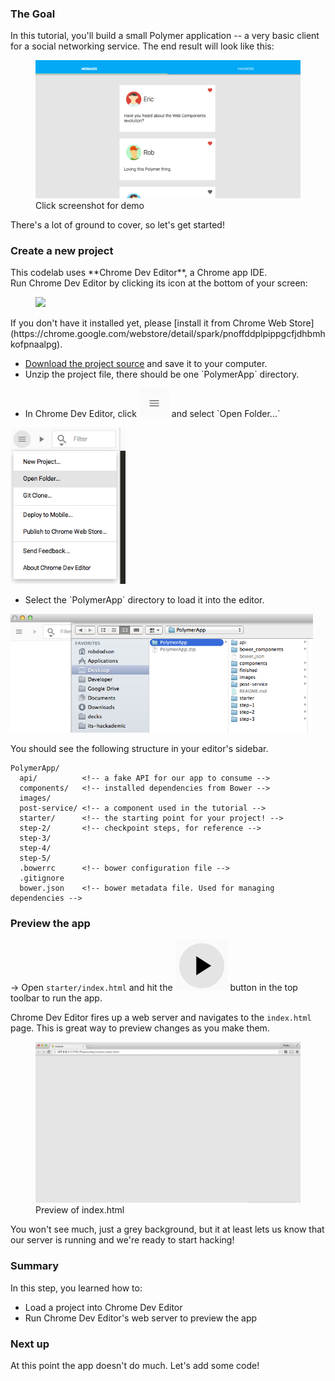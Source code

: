 <toc-element></toc-element>

<div class="yt-embed">
  <google-youtube
    videoid="uDw50BloI2Q"
    width="16"
    height="9"
    rel="0"
    autoplay="0"
    fluid>
  </google-youtube>
</div>

### The Goal

In this tutorial, you'll build a small Polymer application -- a very basic client for a social networking service. The end result will look like this:

<figure layout vertical center>
  <a href="/static/codelabs/1-polymer-first-app/PolymerApp/step-5/index.html" layout horizontal class="unquote-link">
    <img src="img/s1-app.png" alt="Finished tutorial">
  </a>
  <figcaption>
    Click screenshot for demo
  </figcaption>
</figure>

There's a lot of ground to cover, so let's get started!

### Create a new project

<!-- Chrome Dev Editor callout block -->
<aside class="callout">
This codelab uses **Chrome Dev Editor**, a Chrome app IDE.
<div class="kiosk">
  Run Chrome Dev Editor by clicking its icon at the bottom of your screen:
  <figure>
    <img src="/static/images/app-icons/chrome_dev_editor_screenshot.png">
  </figure>
</div>

<div class="extended">If you don't have it installed yet, please
[install it from Chrome Web Store](https://chrome.google.com/webstore/detail/spark/pnoffddplpippgcfjdhbmhkofpnaalpg).</div>
</aside>
<!-- End of Chrome Dev Editor callout block -->

<div class="stepbystep">
  <ul>
    <li>
      <a href="zips/PolymerApp.zip">Download the project source</a> and save it to your computer.
    </li>
    <li>
      Unzip the project file, there should be one `PolymerApp` directory.
    </li>
  </ul>
</div>

<div class="stepbystep">
  <ul>
    <li>
      In Chrome Dev Editor, click <img src="img/hamburger.png" class="icon"> and select `Open Folder...`
    </li>
  </ul>
  <div>
    <img src="img/s1-open-folder.png" alt="open folder" style="height:250px;">
  </div>
</div>

<div class="stepbystep">
  <ul>
    <li>
      Select the `PolymerApp` directory to load it into the editor.
    </li>
  </ul>
  <div>
    <img src="img/s1-open-folder2.png" alt="open folder" style="height:190px;">
  </div>
</div>


You should see the following structure in your editor's sidebar.

    PolymerApp/
      api/          <!-- a fake API for our app to consume -->
      components/   <!-- installed dependencies from Bower -->
      images/
      post-service/ <!-- a component used in the tutorial -->
      starter/      <!-- the starting point for your project! -->
      step-2/       <!-- checkpoint steps, for reference -->
      step-3/
      step-4/
      step-5/
      .bowerrc      <!-- bower configuration file -->
      .gitignore
      bower.json    <!-- bower metadata file. Used for managing dependencies -->

### Preview the app

&rarr;  Open `starter/index.html` and hit the <img src="img/runbutton.png" class="icon"> button in the top toolbar to run the app.

Chrome Dev Editor fires up a web server and navigates to the `index.html` page. This is great way to preview changes as you make them.

<figure>
  <img src="img/s1-first-run.png">
  <figcaption>Preview of index.html</figcaption>
</figure>

You won't see much, just a grey background, but it at least lets us know that our server is running and we're ready to start hacking!

### Summary

In this step, you learned how to:

- Load a project into Chrome Dev Editor
- Run Chrome Dev Editor's web server to preview the app

### Next up

At this point the app doesn't do much. Let's add some code!
